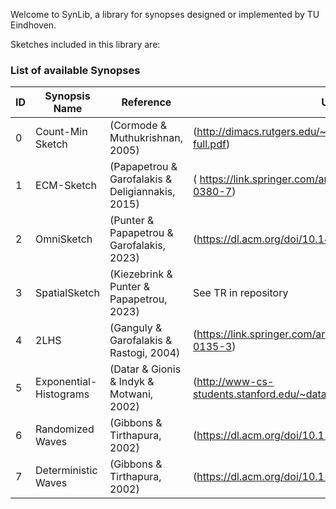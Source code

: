 
Welcome to SynLib, a library for synopses designed or implemented by TU Eindhoven.

Sketches included in this library are:

### List of available Synopses

| ID | 	Synopsis Name                                          | Reference                                        | URL                                                            | 	Description      | Parameters                          
|----|---------------------------------------------------------|--------------------------------------------------|----------------------------------------------------------------|-------------------|-------------------------------------|
| 0  | Count-Min Sketch                                        | (Cormode & Muthukrishnan, 2005)                  | (http://dimacs.rutgers.edu/~graham/pubs/papers/cm-full.pdf)    | 	Count-Min Sketch | 	Epsilon, Delta                     |
| 1  | ECM-Sketch                                              | (Papapetrou & Garofalakis & Deligiannakis, 2015) | ( https://link.springer.com/article/10.1007/s00778-015-0380-7) | ECM-Sketch        | 	Epsilon, Delta                     |
| 2  | OmniSketch                                              | (Punter & Papapetrou & Garofalakis, 2023)        | (https://dl.acm.org/doi/10.14778/3632093.3632098)              | OmniSketch        | 	Epsilon, Delta, B, b               |
| 3  | SpatialSketch | (Kiezebrink & Punter & Papapetrou, 2023)         | See TR in repository                                           | SpatialSketch     | 	Domain, # Grid cells, Basic Sketch | 
| 4  | 2LHS  | (Ganguly & Garofalakis & Rastogi, 2004)          | (https://link.springer.com/article/10.1007/s00778-004-0135-3) | 2LHS | Epsilon, Delta|
| 5 | Exponential-Histograms | (Datar & Gionis & Indyk & Motwani, 2002)         | (http://www-cs-students.stanford.edu/~datar/papers/sicomp_streams.pdf) | EH | Epsilon|
| 6 | Randomized Waves | (Gibbons & Tirthapura, 2002) | (https://dl.acm.org/doi/10.1145/564870.564880) | R-Waves | Epsilon|
| 7 | Deterministic Waves | (Gibbons & Tirthapura, 2002) | (https://dl.acm.org/doi/10.1145/564870.564880) | D-Waves | Epsilon|